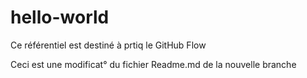 ﻿# hello-world

Ce référentiel est destiné à prtiq le GitHub Flow 

Ceci est une modificat° du fichier Readme.md de la nouvelle branche
